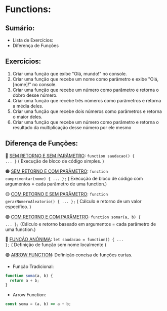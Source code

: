 # Functions:
## Sumário:
* Lista de Exercícios:
* Diferença de Funções

## Exercícios:
1) Criar uma função que exibe "Olá, mundo!" no console.
2) Criar uma função que recebe um nome como parâmetro e exibe "Olá, [nome]!" no console.
3) Criar uma função que recebe um número como parâmetro e retorna o dobro desse número.
4) Criar uma função que recebe três números como parâmetros e retorna a média deles.
5) Criar uma função que recebe dois números como parâmetros e retorna o maior deles.
6) Criar uma função que recebe um número como parâmetro e retorna o resultado da multiplicação desse número por ele mesmo

## Diferença de Funções:

🔴 <u>SEM RETORNO E SEM PARÂMETRO</u>: <code>function saudacao() { ... }</code>	( Execução de bloco de código simples. )

🟠 <u>SEM RETORNO E COM PARÂMETRO</u>: <code>function cumprimentar(nome) { ... };</code>	( Execução de bloco de código com argumentos = cada parâmetro de uma function.)

🟡 <u>COM RETORNO E SEM PARÂMETRO</u>: <code>function gerarNumeroAleatorio() { ... };</code>	( Cálculo e retorno de um valor específico. )

🟢 <u>COM RETORNO E COM PARÂMETRO</u>: <code>function somar(a, b) { ... };</code>	(Cálculo e retorno baseado em argumentos = cada parâmetro de uma function.)

🔵 <u>FUNÇÃO ANÔNIMA</u>:	<code>let saudacao = function() { ... };</code>	( Definição de função sem nome localmente )

🟣 <u>ARROW FUNCTION</u>: Definição concisa de funções curtas.
* Função Tradicional:

```js
function soma(a, b) {
  return a + b;
}
```

* Arrow Function:
```js
const soma = (a, b) => a + b;
```

